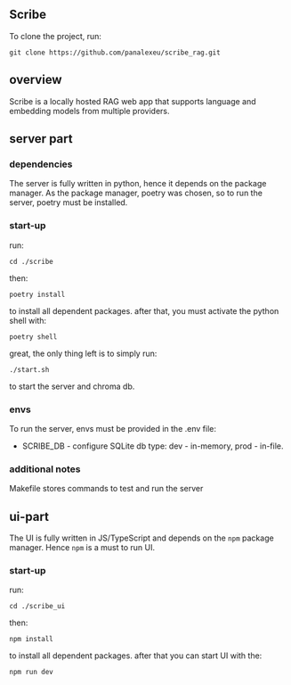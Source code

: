 ## Scribe

To clone the project, run:

```
git clone https://github.com/panalexeu/scribe_rag.git
```

## overview

Scribe is a locally hosted RAG web app that supports language and embedding models from multiple providers.

## server part

### dependencies

The server is fully written in python, hence it depends on the package manager. As the package manager, poetry was chosen, so to run the server, poetry must be installed.

### start-up

run:

```
cd ./scribe
```

then:

```
poetry install
```

to install all dependent packages. after that, you must activate the python shell with:

```
poetry shell
```

great, the only thing left is to simply run:

```
./start.sh
```

to start the server and chroma db.

### envs

To run the server, envs must be provided in the .env file:

- SCRIBE_DB - configure SQLite db type: dev - in-memory, prod - in-file.

### additional notes

Makefile stores commands to test and run the server

## ui-part

The UI is fully written in JS/TypeScript and depends on the `npm` package manager. Hence `npm` is a must to run UI.

### start-up

run:

```
cd ./scribe_ui
```

then:

```
npm install
```

to install all dependent packages. after that you can start UI with the:

```
npm run dev
```
